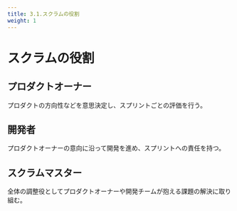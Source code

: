 ```yaml
---
title: 3.1.スクラムの役割
weight: 1
---
```

# スクラムの役割

## プロダクトオーナー
プロダクトの方向性などを意思決定し、スプリントごとの評価を行う。

## 開発者
プロダクトオーナーの意向に沿って開発を進め、スプリントへの責任を持つ。

## スクラムマスター
全体の調整役としてプロダクトオーナーや開発チームが抱える課題の解決に取り組む。